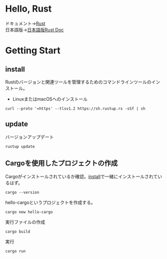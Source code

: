 # Hello, Rust
ドキュメント→[Rust](https://doc.rust-lang.org/book/)  
日本語版→[日本語版Rust Doc](https://doc.rust-jp.rs/book-ja/)

# Getting Start
## install
Rustのバージョンと関連ツールを管理するためのコマンドラインツールのインストール。
- LinuxまたはmacOSへのインストール
```
curl --proto '=https' --tlsv1.2 https://sh.rustup.rs -sSf | sh
```
## update
バージョンアップデート
```
rustup update
```
## Cargoを使用したプロジェクトの作成
Cargoがインストールされているか確認。[install](#install)で一緒にインストールされているはず。
```
cargo --version
```
hello-cargoというプロジェクトを作成する。
```
cargo new hello-cargo
```
実行ファイルの作成
```
cargo build
```
実行
```
cargo run
```